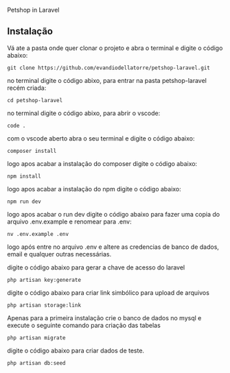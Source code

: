Petshop in Laravel

## Instalação

Vá ate a pasta onde quer clonar o projeto e abra o terminal e digite o código abaixo:

`git clone https://github.com/evandiodellatorre/petshop-laravel.git`

no terminal digite o código abixo, para entrar na pasta petshop-laravel recém criada:

`cd petshop-laravel`

no terminal digite o código abixo, para abrir o vscode:

`code .`

com o vscode aberto abra o seu terminal e digite o código abaixo:

`composer install`

logo apos acabar a instalação do composer digite o código abaixo:

`npm install`

logo apos acabar a instalação do npm digite o código abaixo:

`npm run dev`

logo apos acabar o run dev digite o código abaixo para fazer uma copia do arquivo .env.example e renomear para .env:

`nv .env.example .env`

logo após entre no arquivo .env e altere as credencias de banco de dados, email e qualquer outras necessárias.

digite o código abaixo para gerar a chave de acesso do laravel

`php artisan key:generate`

digite o código abaixo para criar link simbólico para upload de arquivos

`php artisan storage:link`

Apenas para a primeira instalação crie o banco de dados no mysql e execute o seguinte comando para criação das tabelas

`php artisan migrate`

digite o código abaixo para criar dados de teste.

`php artisan db:seed`
